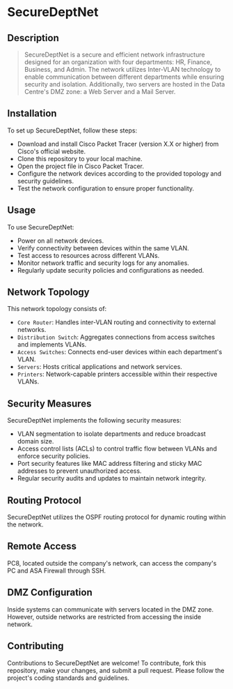 # SecureDeptNet
## Description
>SecureDeptNet is a secure and efficient network infrastructure designed for an organization with four departments: HR, Finance, Business, and Admin. The network utilizes Inter-VLAN technology to enable communication between different departments while ensuring security and isolation. Additionally, two servers are hosted in the Data Centre's DMZ zone: a Web Server and a Mail Server.

## Installation
To set up SecureDeptNet, follow these steps:

- Download and install Cisco Packet Tracer (version X.X or higher) from Cisco's official website.
- Clone this repository to your local machine.
- Open the project file in Cisco Packet Tracer.
- Configure the network devices according to the provided topology and security guidelines.
- Test the network configuration to ensure proper functionality.

## Usage
To use SecureDeptNet:

- Power on all network devices.
- Verify connectivity between devices within the same VLAN.
- Test access to resources across different VLANs.
- Monitor network traffic and security logs for any anomalies.
- Regularly update security policies and configurations as needed.

## Network Topology

This network topology consists of:

- ``Core Router``: Handles inter-VLAN routing and connectivity to external networks.
- ``Distribution Switch``: Aggregates connections from access switches and implements VLANs.
- ``Access Switches``: Connects end-user devices within each department's VLAN.
- ``Servers``: Hosts critical applications and network services.
- ``Printers``: Network-capable printers accessible within their respective VLANs.

## Security Measures
SecureDeptNet implements the following security measures:

- VLAN segmentation to isolate departments and reduce broadcast domain size.
- Access control lists (ACLs) to control traffic flow between VLANs and enforce security policies.
- Port security features like MAC address filtering and sticky MAC addresses to prevent unauthorized access.
- Regular security audits and updates to maintain network integrity.

## Routing Protocol
SecureDeptNet utilizes the OSPF routing protocol for dynamic routing within the network.

## Remote Access
PC8, located outside the company's network, can access the company's PC and ASA Firewall through SSH.

## DMZ Configuration
Inside systems can communicate with servers located in the DMZ zone. However, outside networks are restricted from accessing the inside network.

## Contributing
Contributions to SecureDeptNet are welcome! To contribute, fork this repository, make your changes, and submit a pull request. Please follow the project's coding standards and guidelines.
